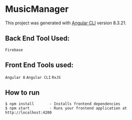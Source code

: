 # MusicManager

This project was generated with [Angular CLI](https://github.com/angular/angular-cli) version 8.3.21.

## Back End Tool Used:

`Firebase`

## Front End Tools used:

`Angular 8` `Angular CLI` `RxJS`

## How to run

```
$ npm install       - Installs frontend dependencies
$ npm start         - Runs your frontend application at http://localhost:4200
```

